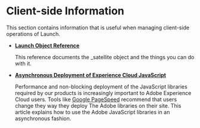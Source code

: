 # Client-side Information

This section contains information that is useful when managing client-side operations of Launch.

* [**Launch Object Reference**](launch-object-reference.md)

  This reference documents the \_satellite object and the things you can do with it.

* [**Asynchronous Deployment of Experience Cloud JavaScript**](../client-side-information/async.md)

  Performance and non-blocking deployment of the JavaScript libraries required by our products is increasingly important to Adobe Experience Cloud users. Tools like [Google PageSpeed](https://developers.google.com/speed/pagespeed/insights/) recommend that users change they way they deploy The Adobe libraries on their site. This article explains how to use the Adobe JavaScript libraries in an asynchronous fashion.

